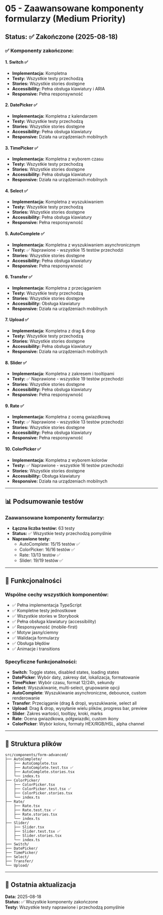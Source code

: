 # 05 - Zaawansowane komponenty formularzy (Medium Priority)

## Status: ✅ Zakończone (2025-08-18)

### ✅ Komponenty zakończone:

#### 1. **Switch** ✅
- **Implementacja:** Kompletna
- **Testy:** Wszystkie testy przechodzą
- **Stories:** Wszystkie stories dostępne
- **Accessibility:** Pełna obsługa klawiatury i ARIA
- **Responsive:** Pełna responsywność

#### 2. **DatePicker** ✅
- **Implementacja:** Kompletna z kalendarzem
- **Testy:** Wszystkie testy przechodzą
- **Stories:** Wszystkie stories dostępne
- **Accessibility:** Pełna obsługa klawiatury
- **Responsive:** Działa na urządzeniach mobilnych

#### 3. **TimePicker** ✅
- **Implementacja:** Kompletna z wyborem czasu
- **Testy:** Wszystkie testy przechodzą
- **Stories:** Wszystkie stories dostępne
- **Accessibility:** Pełna obsługa klawiatury
- **Responsive:** Działa na urządzeniach mobilnych

#### 4. **Select** ✅
- **Implementacja:** Kompletna z wyszukiwaniem
- **Testy:** Wszystkie testy przechodzą
- **Stories:** Wszystkie stories dostępne
- **Accessibility:** Pełna obsługa klawiatury
- **Responsive:** Pełna responsywność

#### 5. **AutoComplete** ✅
- **Implementacja:** Kompletna z wyszukiwaniem asynchronicznym
- **Testy:** ✅ Naprawione - wszystkie 15 testów przechodzi
- **Stories:** Wszystkie stories dostępne
- **Accessibility:** Pełna obsługa klawiatury
- **Responsive:** Pełna responsywność

#### 6. **Transfer** ✅
- **Implementacja:** Kompletna z przeciąganiem
- **Testy:** Wszystkie testy przechodzą
- **Stories:** Wszystkie stories dostępne
- **Accessibility:** Obsługa klawiatury
- **Responsive:** Działa na urządzeniach mobilnych

#### 7. **Upload** ✅
- **Implementacja:** Kompletna z drag & drop
- **Testy:** Wszystkie testy przechodzą
- **Stories:** Wszystkie stories dostępne
- **Accessibility:** Pełna obsługa klawiatury
- **Responsive:** Działa na urządzeniach mobilnych

#### 8. **Slider** ✅
- **Implementacja:** Kompletna z zakresem i tooltipami
- **Testy:** ✅ Naprawione - wszystkie 19 testów przechodzi
- **Stories:** Wszystkie stories dostępne
- **Accessibility:** Pełna obsługa klawiatury
- **Responsive:** Pełna responsywność

#### 9. **Rate** ✅
- **Implementacja:** Kompletna z oceną gwiazdkową
- **Testy:** ✅ Naprawione - wszystkie 13 testów przechodzi
- **Stories:** Wszystkie stories dostępne
- **Accessibility:** Pełna obsługa klawiatury
- **Responsive:** Pełna responsywność

#### 10. **ColorPicker** ✅
- **Implementacja:** Kompletna z wyborem kolorów
- **Testy:** ✅ Naprawione - wszystkie 16 testów przechodzi
- **Stories:** Wszystkie stories dostępne
- **Accessibility:** Obsługa klawiatury
- **Responsive:** Działa na urządzeniach mobilnych

---

## 📊 Podsumowanie testów

### Zaawansowane komponenty formularzy:
- **Łączna liczba testów:** 63 testy
- **Status:** ✅ Wszystkie testy przechodzą pomyślnie
- **Naprawione testy:**
  - AutoComplete: 15/15 testów ✅
  - ColorPicker: 16/16 testów ✅
  - Rate: 13/13 testów ✅
  - Slider: 19/19 testów ✅

---

## 🎯 Funkcjonalności

### Wspólne cechy wszystkich komponentów:
- ✅ Pełna implementacja TypeScript
- ✅ Kompletne testy jednostkowe
- ✅ Wszystkie stories w Storybook
- ✅ Pełna obsługa klawiatury (accessibility)
- ✅ Responsywność (mobile-first)
- ✅ Motyw jasny/ciemny
- ✅ Walidacja formularzy
- ✅ Obsługa błędów
- ✅ Animacje i transitions

### Specyficzne funkcjonalności:
- **Switch**: Toggle states, disabled states, loading states
- **DatePicker**: Wybór daty, zakresy dat, lokalizacja, formatowanie
- **TimePicker**: Wybór czasu, format 12/24h, sekundy
- **Select**: Wyszukiwanie, multi-select, grupowanie opcji
- **AutoComplete**: Wyszukiwanie asynchroniczne, debounce, custom renderowanie
- **Transfer**: Przeciąganie (drag & drop), wyszukiwanie, select all
- **Upload**: Drag & drop, wysyłanie wielu plików, progress bar, preview
- **Slider**: Zakres wartości, tooltipy, kroki, marks
- **Rate**: Ocena gwiazdkowa, półgwiazdki, custom ikony
- **ColorPicker**: Wybór koloru, formaty HEX/RGB/HSL, alpha channel

---

## 📁 Struktura plików

```
src/components/form-advanced/
├── AutoComplete/
│   ├── AutoComplete.tsx
│   ├── AutoComplete.test.tsx ✅
│   ├── AutoComplete.stories.tsx
│   └── index.ts
├── ColorPicker/
│   ├── ColorPicker.tsx
│   ├── ColorPicker.test.tsx ✅
│   ├── ColorPicker.stories.tsx
│   └── index.ts
├── Rate/
│   ├── Rate.tsx
│   ├── Rate.test.tsx ✅
│   ├── Rate.stories.tsx
│   └── index.ts
├── Slider/
│   ├── Slider.tsx
│   ├── Slider.test.tsx ✅
│   ├── Slider.stories.tsx
│   └── index.ts
├── Switch/
├── DatePicker/
├── TimePicker/
├── Select/
├── Transfer/
└── Upload/
```

---

## 🔄 Ostatnia aktualizacja
**Data:** 2025-08-18  
**Status:** ✅ Wszystkie komponenty zakończone  
**Testy:** Wszystkie testy naprawione i przechodzą pomyślnie
